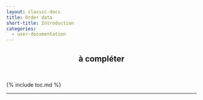 ```yaml
---
layout: classic-docs
title: Order data
short-title: Introduction
categories:
  - user-documentation
---
```


<div style="text-align:center;">
  <h2>à compléter</h2>
  <p> </p> <br/>
</div>

{% include toc.md %}

*****************